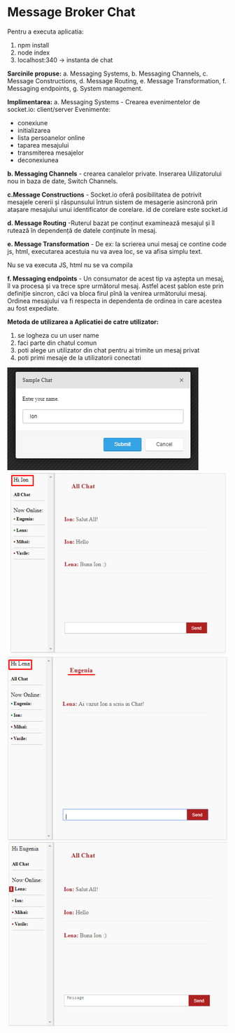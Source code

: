 # Message Broker Chat

Pentru a executa aplicatia: 
1. npm install
2. node index
3. localhost:340  -> instanta de chat



<b>Sarcinile propuse:</b>
a. Messaging Systems,
b. Messaging Channels,
c. Message Constructions,
d. Message Routing,
e. Message Transformation,
f. Messaging endpoints,
g. System management.


<b>Implimentarea:</b>
a. Messaging Systems -  Crearea evenimentelor de socket.io: client/server
 Evenimente:
 - conexiune
 - initializarea
 - lista persoanelor online
 - taparea mesajului
 - transmiterea mesajelor
 - deconexiunea
 
<b>b. Messaging Channels</b> - crearea canalelor private.
Inserarea Uilizatorului nou in baza de date, Switch Channels.

<b>c.Message Constructions</b> - Socket.io oferă posibilitatea de potrivit mesajele cererii și răspunsului într­un sistem de mesagerie asincronă prin atașare mesajului unui identificator de corelare.
id de corelare este socket.id

<b>d. Message Routing</b> -Ruterul bazat pe conținut examinează mesajul și îl rutează în dependență de datele conținute în mesaj. 

<b>e. Message Transformation</b> - De ex: la scrierea unui mesaj ce contine code js, html, executarea acestuia nu va avea loc, se va afisa simplu text.

Nu se va executa JS, html nu se va compila

<b>f. Messaging endpoints</b> - Un consumator de acest tip va aștepta un mesaj, îl va procesa și va trece spre următorul mesaj.
Astfel acest șablon este prin definiție sincron, căci va bloca firul pînă la venirea următorului mesaj.
Ordinea mesajului va fi respecta in dependenta de ordinea in care acestea au fost expediate. 


<b>Metoda de utilizarea a Aplicatiei de catre utilizator:</b>
1. se logheza cu un user name
2. faci parte din chatul comun
3. poti alege un utilizator din chat pentru ai trimite un mesaj privat
4. poti primi mesaje de la utilizatorii conectati


<img src="screen/submit-chat.png"/>
<img src="screen/Chat-comun.png"/>
<img src="screen/canal-privat.png"/>
<img src="screen/notification.png"/>



